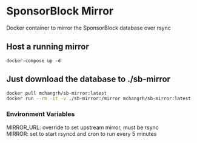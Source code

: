# SponsorBlock Mirror

Docker container to mirror the SponsorBlock database over rsync

## Host a running mirror
`docker-compose up -d`

## Just download the database to ./sb-mirror
```sh
docker pull mchangrh/sb-mirror:latest
docker run --rm -it -v ./sb-mirror:/mirror mchangrh/sb-mirror:latest
```

### Environment Variables
MIRROR_URL: override to set upstream mirror, must be rsync  
MIRROR: set to start rsyncd and cron to run every 5 minutes